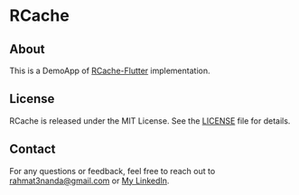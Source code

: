 # RCache

## About
This is a DemoApp of [RCache-Flutter](https://github.com/rahmat3nanda/RCache-Flutter) implementation.

## License
RCache is released under the MIT License. See the [LICENSE](https://github.com/rahmat3nanda/RCache-Flutter-Demo-App?tab=MIT-1-ov-file) file for details.

## Contact
For any questions or feedback, feel free to reach out to [rahmat3nanda@gmail.com](mailto:rahmat3nanda@gmail.com) or [My LinkedIn](https://www.linkedin.com/in/rahmat-trinanda/).